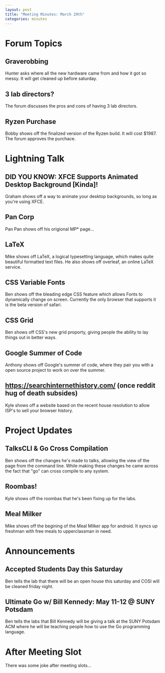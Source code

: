 ```yaml
---
layout: post
title: "Meeting Minutes: March 29th"
categories: minutes
---
```


# Forum Topics

## Graverobbing
Hunter asks where all the new hardware came from and how it got so messy. It will get cleaned up before saturday.

## 3 lab directors?
The forum discusses the pros and cons of having 3 lab directors.

## Ryzen Purchase
Bobby shows off the finalized version of the Ryzen build. It will cost $1987. The forum approves the purchace.

# Lightning Talk

## DID YOU KNOW: XFCE Supports Animated Desktop Background [Kinda]!
Graham shows off a way to animate your desktop backgrounds, so long as you're using XFCE. 

## Pan Corp
Pan Pan shows off his origional MP* page...

## LaTeX
Mike shows off LaTeX, a logical typesetting language, which makes quite beautiful formatted text files. He also shows off overleaf, an online LaTeX service. 

## CSS Variable Fonts
Ben shows off the bleading edge CSS feature which allows Fonts to dynamically change on screen. Currently the only browser that supports it is the beta version of safari.

## CSS Grid
Ben shows off CSS's new grid proporty, giving people the ability to lay things out in better ways. 

## Google Summer of Code
Anthony shows off Google's summer of code, where they pair you with a open source project to work on over the summer.

## https://searchinternethistory.com/  (once reddit hug of death subsides)
Kyle shows off a website based on the recent house resolution to allow ISP's to sell your browser history. 

# Project Updates

## TalksCLI & Go Cross Compilation
Ben shows off the changes he's made to talks, allowing the view of the page from the command line. While making these changes he came across the fact that "go" can cross compile to any system. 

## Roombas!
Kyle shows off the roombas that he's been fixing up for the labs. 

## Meal Milker
Mike shows off the begining of the Meal Milker app for android. It syncs up freshman with free meals to upperclassman in need.

# Announcements

## Accepted Students Day this Saturday
Ben tells the lab that there will be an open house this saturday and COSI will be cleaned friday night.

## Ultimate Go w/ Bill Kennedy: May 11-12 @ SUNY Potsdam
Ben tells the labs that Bill Kennedy will be giving a talk at the SUNY Potsdam ACM where he will be teaching people how to use the Go programming language.

# After Meeting Slot
There was some joke after meeting slots...
